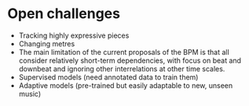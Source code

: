 Open challenges
===============

* Tracking highly expressive pieces
* Changing metres
* The main limitation of the current proposals of the BPM is that all consider relatively short-term dependencies, with focus on beat and downbeat and ignoring other interrelations at other time scales.
* Supervised models (need annotated data to train them)
* Adaptive models (pre-trained but easily adaptable to new, unseen music)
